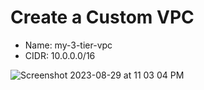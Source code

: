# Create a Custom VPC

- Name: my-3-tier-vpc
- CIDR: 10.0.0.0/16
  
![Screenshot 2023-08-29 at 11 03 04 PM](https://github.com/Sulemoore/AWS-Projects/assets/101164153/360d1faf-d8d4-43ac-a785-c808b91e3aba)
